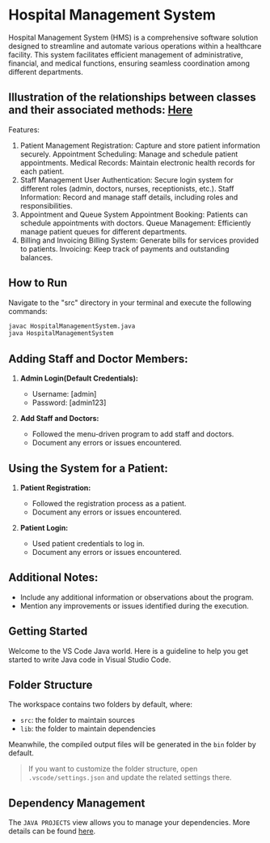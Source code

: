 # Hospital Management System

Hospital Management System (HMS) is a comprehensive software solution designed to streamline and automate various operations within a healthcare facility. This system facilitates efficient management of administrative, financial, and medical functions, ensuring seamless coordination among different departments. 

## Illustration of the relationships between classes and their associated methods: [Here](https://manishnair01.github.io/Project-doc/)

Features:
1. Patient Management
Registration: Capture and store patient information securely.
Appointment Scheduling: Manage and schedule patient appointments.
Medical Records: Maintain electronic health records for each patient.
2. Staff Management
User Authentication: Secure login system for different roles (admin, doctors, nurses, receptionists, etc.).
Staff Information: Record and manage staff details, including roles and responsibilities.
3. Appointment and Queue System
Appointment Booking: Patients can schedule appointments with doctors.
Queue Management: Efficiently manage patient queues for different departments.
4. Billing and Invoicing
Billing System: Generate bills for services provided to patients.
Invoicing: Keep track of payments and outstanding balances.


## How to Run

Navigate to the "src" directory in your terminal and execute the following commands:

```bash
javac HospitalManagementSystem.java
java HospitalManagementSystem
```
## Adding Staff and Doctor Members:

1. **Admin Login(Default Credentials):**
   - Username: [admin] 
   - Password: [admin123]

2. **Add Staff and Doctors:**
   - Followed the menu-driven program to add staff and doctors.
   - Document any errors or issues encountered.

## Using the System for a Patient:

1. **Patient Registration:**
   - Followed the registration process as a patient.
   - Document any errors or issues encountered.

2. **Patient Login:**
   - Used patient credentials to log in.
   - Document any errors or issues encountered.

## Additional Notes:

- Include any additional information or observations about the program.
- Mention any improvements or issues identified during the execution.


## Getting Started

Welcome to the VS Code Java world. Here is a guideline to help you get started to write Java code in Visual Studio Code.

## Folder Structure

The workspace contains two folders by default, where:

- `src`: the folder to maintain sources
- `lib`: the folder to maintain dependencies

Meanwhile, the compiled output files will be generated in the `bin` folder by default.

> If you want to customize the folder structure, open `.vscode/settings.json` and update the related settings there.

## Dependency Management

The `JAVA PROJECTS` view allows you to manage your dependencies. More details can be found [here](https://github.com/microsoft/vscode-java-dependency#manage-dependencies).





